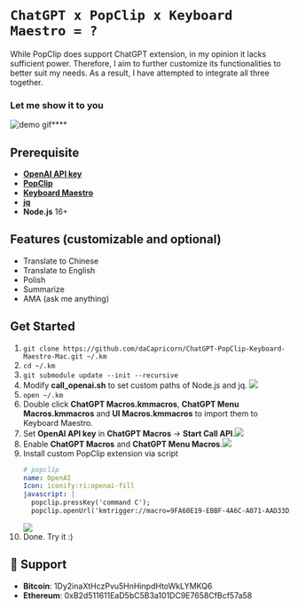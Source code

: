 # `ChatGPT x PopClip x Keyboard Maestro = ?`
While PopClip does support ChatGPT extension, in my opinion it lacks sufficient power. Therefore, I aim to further customize its functionalities to better suit my needs. As a result, I have attempted to integrate all three together.

### Let me show it to you
![demo gif****](https://gateway.pinata.cloud/ipfs/QmVBTGodZ237SHHBba4yiRq6WeVvi37aGhEXL1NuRMyB46)

## Prerequisite

- **[OpenAI API key](https://platform.openai.com/account/api-keys)**
- **[PopClip](https://pilotmoon.com/popclip/)**
- **[Keyboard Maestro](https://www.keyboardmaestro.com/main/)**
- **[jq](https://github.com/stedolan/jq/)**
- **Node.js** 16+

## Features (customizable and optional)
- Translate to Chinese
- Translate to English
- Polish
- Summarize
- AMA (ask me anything)

## Get Started
1. `git clone https://github.com/daCapricorn/ChatGPT-PopClip-Keyboard-Maestro-Mac.git ~/.km`
2. `cd ~/.km`
3. `git submodule update --init --recursive`
4. Modify **call_openai.sh** to set custom paths of Node.js and jq.
![](https://gateway.pinata.cloud/ipfs/QmWZRFJknMwk8ui6rUke4h4U3ZFf4bE41U5pF2CXEnPBZE)
5. `open ~/.km`
6. Double click **ChatGPT Macros.kmmacros**, **ChatGPT Menu Macros.kmmacros** and **UI Macros.kmmacros** to import them to Keyboard Maestro.
7. Set **OpenAI API key** in **ChatGPT Macros** -> **Start Call API**.![](https://gateway.pinata.cloud/ipfs/QmWNwh2cksLGq24bVV6iGg3dF8bLhPbEB39AmPjWTfJ4HG)
8. Enable **ChatGPT Macros** and **ChatGPT Menu Macros**.![](https://gateway.pinata.cloud/ipfs/QmdL5DxsPnrgDJZszUu4ykMaAytLERW1G3tBeRi3jeNuwT)
9. Install custom PopClip extension via script
    ```yaml
    # popclip
    name: OpenAI
    Icon: iconify:ri:openai-fill
    javascript: |
      popclip.pressKey('command C');
      popclip.openUrl('kmtrigger://macro=9FA60E19-EBBF-4A6C-A071-AAD33DC015FB')
    ```
    ![](https://gateway.pinata.cloud/ipfs/QmaFEsxGFbnFHRoQ6aCymVLKKy4yFC7Zuq6x2wWC6gkBFA)
10. Done. Try it :)

## 💝 Support

- **Bitcoin**: 1Dy2inaXtHczPvu5HnHinpdHtoWkLYMKQ6
- **Ethereum**: 0xB2d511611EaD5bC5B3a101DC9E7658CfBcf57a58

